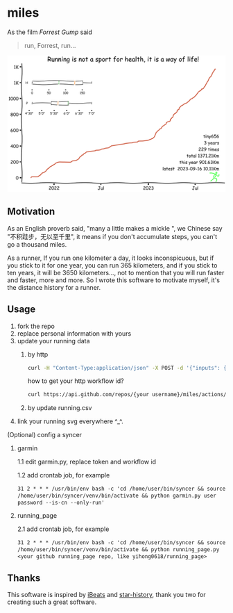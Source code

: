 # miles

As the film *Forrest Gump* said

> run, Forrest, run...

![miles](miles.svg)

## Motivation

As an English proverb said, "many a little makes a mickle ", we Chinese say "不积跬步，无以至千里", it means if you don't accumulate steps, you can't go a thousand miles.

As a runner, If you run one kilometer a day, it looks inconspicuous, but if you stick to it for one year, you can run 365 kilometers, and if you stick to ten years, it will be 3650 kilometers…, not to mention that you will run faster and faster, more and more. So I wrote this software to motivate myself, it's the distance history for a runner.

## Usage

1. fork the repo
2. replace personal information with yours
3. update your running data
    1. by http

        ```bash
        curl -H "Content-Type:application/json" -X POST -d '{"inputs": {"dt":"2023-08-06 12:00:01", "distance":"3.02"}, "ref":"master"}' https://api.github.com/repos/{your username}/miles/actions/workflows/{your http workflow id}/dispatches -H "Authorization: token {your token}"
       ```

       how to get your http workflow id?

       ```bash
       curl https://api.github.com/repos/{your username}/miles/actions/workflows -H "Authorization: token {your token}"
       ```

   2. by update running.csv
4. link your running svg everywhere ^_^.

(Optional) config a syncer

1. garmin

    1.1 edit garmin.py, replace token and workflow id

    1.2 add crontab job, for example

    ```
    31 2 * * * /usr/bin/env bash -c 'cd /home/user/bin/syncer && source /home/user/bin/syncer/venv/bin/activate && python garmin.py user password --is-cn --only-run'
    ```

2. running_page

    2.1 add crontab job, for example
    ```
    31 2 * * * /usr/bin/env bash -c 'cd /home/user/bin/syncer && source /home/user/bin/syncer/venv/bin/activate && python running_page.py <your github running_page repo, like yihong0618/running_page>
    ``` 

## Thanks

This software is inspired by [iBeats](https://github.com/yihong0618/iBeats) and [star-history](https://github.com/star-history/star-history), thank you two for creating such a great software.
